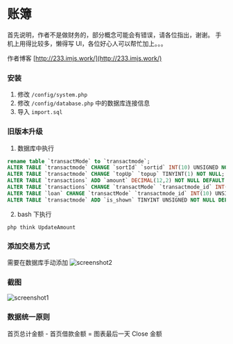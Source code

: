 账簿
====

首先说明，作者不是做财务的，部分概念可能会有错误，请各位指出，谢谢。
手机上用得比较多，懒得写 UI，各位好心人可以帮忙加上。。。

作者博客 [http://233.imjs.work/](http://233.imjs.work/)

### 安装

1. 修改 ``/config/system.php``
2. 修改 ``/config/database.php`` 中的数据库连接信息
3. 导入 ``import.sql``

### 旧版本升级

1. 数据库中执行

```sql
rename table `transactMode` to `transactmode`;
ALTER TABLE `transactmode` CHANGE `sortId` `sortid` INT(10) UNSIGNED NOT NULL DEFAULT '0';
ALTER TABLE `transactmode` CHANGE `topUp` `topup` TINYINT(1) NOT NULL;
ALTER TABLE `transactions` ADD `amount` DECIMAL(12,2) NOT NULL DEFAULT '0' AFTER `txt`;
ALTER TABLE `transactions` CHANGE `transactMode` `transactmode_id` INT(10) UNSIGNED NOT NULL;
ALTER TABLE `loan` CHANGE `transactMode` `transactmode_id` INT(10) UNSIGNED NOT NULL;
ALTER TABLE `transactmode` ADD `is_shown` TINYINT UNSIGNED NOT NULL DEFAULT '1' AFTER `sortid`;
```

2. bash 下执行

```shell
php think UpdateAmount
```

### 添加交易方式

需要在数据库手动添加
![screenshot2](http://233.imjs.work/uploads/2016/07/QQ截图20160711012709.jpg)

### 截图

![screenshot1](http://233.imjs.work/uploads/2016/07/20160711012241.png)

### 数据统一原则

首页总计金额 - 首页借款金额 = 图表最后一天 Close 金额